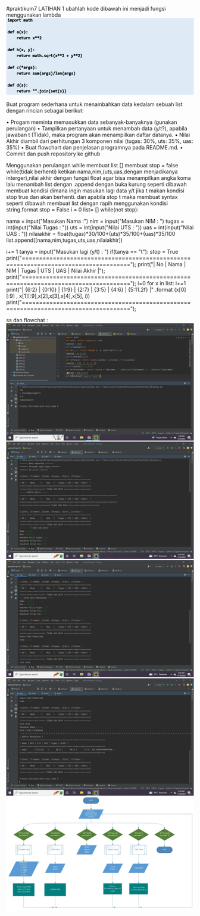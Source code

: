 #praktikum7
LATIHAN 1
ubahlah kode dibawah ini menjadi fungsi menggunakan lambda
![image1.png](ss/1.png)

Buat program sederhana untuk menambahkan data kedalam sebuah
list dengan rincian sebagai berikut:

• Progam meminta memasukkan data sebanyak-banyaknya (gunakan perulangan) 
• Tampilkan pertanyaan untuk menambah data (y/t?), apabila jawaban t (Tidak), maka program akan menampilkan daftar datanya. 
• Nilai Akhir diambil dari perhitungan 3 komponen nilai (tugas: 30%, uts: 35%, uas: 35%) 
• Buat flowchart dan penjelasan programnya pada README.md. 
• Commit dan push repository ke github

Menggunakan perulangan while
membuat list []
membuat stop = false
while(tidak berhenti)
ketikan nama,nim,(uts,uas,dengan menjadikanya interger),nilai akhir dengan fungsi float agar bisa menampilkan angka koma
lalu menambah list dengan .append dengan buka kurung seperti dibawah
membuat kondisi dimana ingin masukan lagi data y/t jika t makan kondisi stop true
dan akan berhenti.
dan apabila stop t maka membuat syntax seperti dibawah membuat list dengan rapih menggunakan kondisi string.format
stop = False i = 0 list= [] while(not stop):

nama = input("Masukan Nama :")
nim = input("Masukan NIM : ")
tugas = int(input("Nilai Tugas : "))
uts = int(input("Nilai UTS : "))
uas  = int(input("Nilai UAS : "))
nilaiakhir = float(tugas)*30/100+(uts)*35/100+(uas)*35/100
list.append([nama,nim,tugas,uts,uas,nilaiakhir])

i+= 1
tanya = input("Masukan lagi (y/t) : ")
if(tanya == "t"):
    stop = True
print("====================================================================================="); print("| No | Nama | NIM | Tugas | UTS | UAS | Nilai Akhir |"); print("====================================================================================="); i=0 for x in list: i+=1 print("| {6:2} | {0:10} | {1:9} | {2:7} | {3:5} | {4:6} | {5:11.2f} |"
.format (x[0][:9] , x[1][:9],x[2],x[3],x[4],x[5], i)) print("=====================================================================================");

ss dan flowchat :
![image2.png](ss/2.png)
![image3.png](ss/3.png)
![image4.png](ss/4.png)
![image5.png](ss/5.png)
![image6.png](ss/6.png)